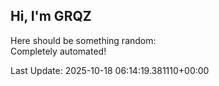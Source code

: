 ## Hi, I'm GRQZ
Here should be something random:  
Completely automated!

Last Update: 2025-10-18 06:14:19.381110+00:00
